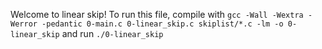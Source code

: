 Welcome to linear skip! To run this file, compile with ```gcc -Wall -Wextra -Werror -pedantic 0-main.c 0-linear_skip.c skiplist/*.c -lm -o 0-linear_skip``` and run ```./0-linear_skip```
